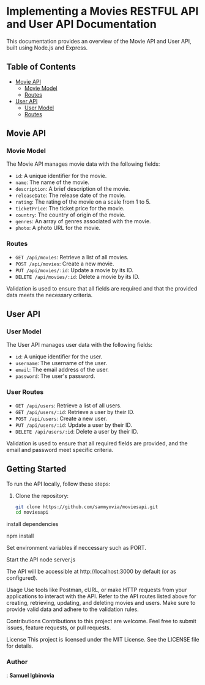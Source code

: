 # Implementing a Movies RESTFUL API and User API Documentation

This documentation provides an overview of the Movie API and User API, built using Node.js and Express.

## Table of Contents

- [Movie API](#movie-api)
  - [Movie Model](#movie-model)
  - [Routes](#routes)
- [User API](#user-api)
  - [User Model](#user-model)
  - [Routes](#user-routes)

## Movie API

### Movie Model

The Movie API manages movie data with the following fields:

- `id`: A unique identifier for the movie.
- `name`: The name of the movie.
- `description`: A brief description of the movie.
- `releaseDate`: The release date of the movie.
- `rating`: The rating of the movie on a scale from 1 to 5.
- `ticketPrice`: The ticket price for the movie.
- `country`: The country of origin of the movie.
- `genres`: An array of genres associated with the movie.
- `photo`: A photo URL for the movie.

### Routes

- `GET /api/movies`: Retrieve a list of all movies.
- `POST /api/movies`: Create a new movie.
- `PUT /api/movies/:id`: Update a movie by its ID.
- `DELETE /api/movies/:id`: Delete a movie by its ID.

Validation is used to ensure that all fields are required and that the provided data meets the necessary criteria.

## User API

### User Model

The User API manages user data with the following fields:

- `id`: A unique identifier for the user.
- `username`: The username of the user.
- `email`: The email address of the user.
- `password`: The user's password.

### User Routes

- `GET /api/users`: Retrieve a list of all users.
- `GET /api/users/:id`: Retrieve a user by their ID.
- `POST /api/users`: Create a new user.
- `PUT /api/users/:id`: Update a user by their ID.
- `DELETE /api/users/:id`: Delete a user by their ID.

Validation is used to ensure that all required fields are provided, and the email and password meet specific criteria.

## Getting Started

To run the API locally, follow these steps:

1. Clone the repository:

   ```bash
   git clone https://github.com/sammyovia/moviesapi.git
   cd moviesapi

install dependencies

npm install

Set environment variables if neccessary such as PORT.

Start the API
node server.js

The API will be accessible at http://localhost:3000 by default (or as configured).

Usage
Use tools like Postman, cURL, or make HTTP requests from your applications to interact with the API.
Refer to the API routes listed above for creating, retrieving, updating, and deleting movies and users.
Make sure to provide valid data and adhere to the validation rules.

Contributions
Contributions to this project are welcome. Feel free to submit issues, feature requests, or pull requests.

License
This project is licensed under the MIT License. See the LICENSE file for details.

<h3>Author</h3> : <b>Samuel Igbinovia</b>
